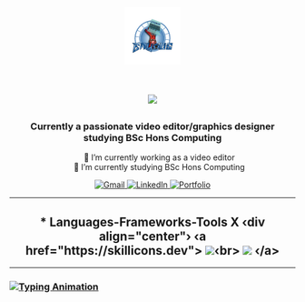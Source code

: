 <html lang="en">
<head>
  <meta charset="UTF-8">
  <meta name="viewport" content="width=device-width, initial-scale=1.0">
</head>
<body>  
  <div align="center">
    <img src="logo new final-2.png" alt="Your Logo" width="100px" height="100px">
    <h1>
      <img src="https://readme-typing-svg.herokuapp.com/?font=Righteous&size=35&center=true&vCenter=true&width=500&height=70&duration=4000&lines=Hi+There👋!+;+I'm+Enyous+Gurung!;">
    </h1>

  <h3>Currently a passionate video editor/graphics designer studying BSc Hons Computing</h3>

  <ul style="list-style-type:none;">
      <li>🔭 I’m currently working as a video editor</li>
      <li>🌱 I’m currently studying BSc Hons Computing</li>
    </ul>

  <div>
      <a href="mailto:enyousgrg@gmail.com">
        <img src="https://img.shields.io/badge/Gmail-333333?style=for-the-badge&logo=gmail&logoColor=red" alt="Gmail" />
      </a>
      <a href="https://www.linkedin.com/in/enyous-gurung-88a23527b/">
        <img src="https://img.shields.io/badge/LinkedIn-0077B5?style=for-the-badge&logo=linkedin&logoColor=white" alt="LinkedIn" />
      </a>
      <a href="https://enyous.netlify.app">
        <img src="https://img.shields.io/badge/Portfolio-FF5722?style=for-the-badge&logo=todoist&logoColor=white" alt="Portfolio" />
      </a>
    </div>

  <hr/>
  
  <h2 align="center">* Languages-Frameworks-Tools X</h2›
   ‹br/>
    ‹div align="center"›
     ‹a href="https://skillicons.dev"> <img src="https://skillicons.dev/icons?i=github, python, javascript, java" / >‹br>
     <img src="https://skillicons.dev/icons?i=html, css, vscode, git" />
     ‹/a>
    </div>

  <hr>

  <h3>
      <a href="https://git.io/typing-svg">
        <img src="https://readme-typing-svg.herokuapp.com/?font=Righteous&size=25&center=true&vCenter=true&width=500&height=70&duration=4000&lines=Thanks+for+visiting!;Shoot+me+a+message+on+LinkedIn;I'm+always+down+to+collab+🙂" alt="Typing Animation">
      </a>
    </h3>
  </div>
</body>
</html>
